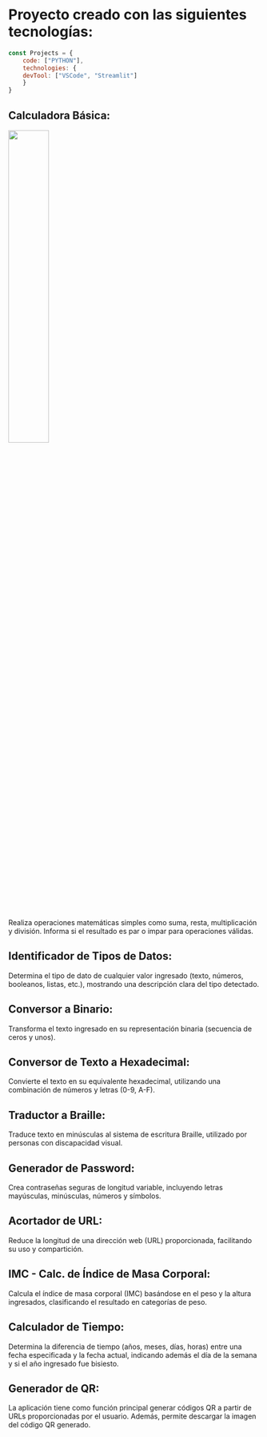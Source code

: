 
# Proyecto creado con las siguientes tecnologías:

```javascript
const Projects = {
  	code: ["PYTHON"],
	technologies: {
	devTool: ["VSCode", "Streamlit"]
	}
}
```

## Calculadora Básica:
<a href=".\images\DataCalculator.gif"><img src=".\images\DataCalculator.gif" style="height: 40%; width:40%;"/></a>

Realiza operaciones matemáticas simples como suma, resta, multiplicación y división. Informa si el resultado es par o impar para operaciones válidas.

## Identificador de Tipos de Datos:

Determina el tipo de dato de cualquier valor ingresado (texto, números, booleanos, listas, etc.), mostrando una descripción clara del tipo detectado.

## Conversor a Binario:

Transforma el texto ingresado en su representación binaria (secuencia de ceros y unos).

## Conversor de Texto a Hexadecimal:

Convierte el texto en su equivalente hexadecimal, utilizando una combinación de números y letras (0-9, A-F).

## Traductor a Braille:

Traduce texto en minúsculas al sistema de escritura Braille, utilizado por personas con discapacidad visual.

## Generador de Password:

Crea contraseñas seguras de longitud variable, incluyendo letras mayúsculas, minúsculas, números y símbolos.

## Acortador de URL:

Reduce la longitud de una dirección web (URL) proporcionada, facilitando su uso y compartición.

## IMC - Calc. de Índice de Masa Corporal:

Calcula el índice de masa corporal (IMC) basándose en el peso y la altura ingresados, clasificando el resultado en categorías de peso.

## Calculador de Tiempo:

Determina la diferencia de tiempo (años, meses, días, horas) entre una fecha especificada y la fecha actual, indicando además el día de la semana y si el año ingresado fue bisiesto.

## Generador de QR:
La aplicación tiene como función principal generar códigos QR a partir de URLs proporcionadas por el usuario. Además, permite descargar la imagen del código QR generado.


